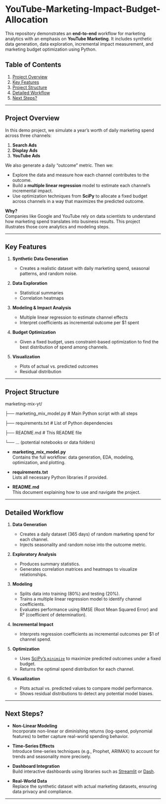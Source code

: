 # YouTube-Marketing-Impact-Budget-Allocation

This repository demonstrates an **end-to-end** workflow for marketing analytics with an emphasis on **YouTube Marketing**. It includes synthetic data generation, data exploration, incremental impact measurement, and marketing budget optimization using Python.

## Table of Contents

1. [Project Overview](#project-overview)  
2. [Key Features](#key-features)  
3. [Project Structure](#project-structure)  
4. [Detailed Workflow](#detailed-workflow)  
5. [Next Steps?](#next-steps)  


---

## Project Overview

In this demo project, we simulate a year’s worth of daily marketing spend across three channels:
1. **Search Ads**  
2. **Display Ads**  
3. **YouTube Ads**

We also generate a daily “outcome” metric. Then we:

- Explore the data and measure how each channel contributes to the outcome.  
- Build a **multiple linear regression** model to estimate each channel’s incremental impact.  
- Use optimization techniques from **SciPy** to allocate a fixed budget across channels in a way that maximizes the predicted outcome.

**Why?**  
Companies like Google and YouTube rely on data scientists to understand how marketing spend translates into business results. This project illustrates those core analytics and modeling steps.

---

## Key Features

1. **Synthetic Data Generation**  
   - Creates a realistic dataset with daily marketing spend, seasonal patterns, and random noise.

2. **Data Exploration**  
   - Statistical summaries  
   - Correlation heatmaps

3. **Modeling & Impact Analysis**  
   - Multiple linear regression to estimate channel effects  
   - Interpret coefficients as incremental outcome per $1 spent

4. **Budget Optimization**  
   - Given a fixed budget, uses constraint-based optimization to find the best distribution of spend among channels.

5. **Visualization**  
   - Plots of actual vs. predicted outcomes  
   - Residual distribution

---

## Project Structure

marketing-mix-yt/ 

├── marketing_mix_model.py # Main Python script with all steps 

├── requirements.txt # List of Python dependencies 

├── README.md # This README file 

└── ... (potential notebooks or data folders)

- **marketing_mix_model.py**  
  Contains the full workflow: data generation, EDA, modeling, optimization, and plotting.
  
- **requirements.txt**  
  Lists all necessary Python libraries if provided.

- **README.md**  
  This document explaining how to use and navigate the project.

---
## Detailed Workflow

1. **Data Generation**  
   - Creates a daily dataset (365 days) of random marketing spend for each channel.  
   - Injects seasonality and random noise into the outcome metric.

2. **Exploratory Analysis**  
   - Produces summary statistics.  
   - Generates correlation matrices and heatmaps to visualize relationships.

3. **Modeling**  
   - Splits data into training (80%) and testing (20%).  
   - Trains a multiple linear regression model to identify channel coefficients.  
   - Evaluates performance using RMSE (Root Mean Squared Error) and R² (coefficient of determination).

4. **Incremental Impact**  
   - Interprets regression coefficients as incremental outcomes per $1 of channel spend.

5. **Optimization**  
   - Uses [SciPy’s `minimize`](https://docs.scipy.org/doc/scipy/reference/generated/scipy.optimize.minimize.html) to maximize predicted outcomes under a fixed budget.  
   - Returns the optimal spend distribution for each channel.

6. **Visualization**  
   - Plots actual vs. predicted values to compare model performance.  
   - Shows residual distributions to detect any potential model biases.

---

## Next Steps?

- **Non-Linear Modeling**  
  Incorporate non-linear or diminishing returns (log-spend, polynomial features) to better capture real-world spending behavior.

- **Time-Series Effects**  
  Introduce time-series techniques (e.g., Prophet, ARIMAX) to account for trends and seasonality more precisely.

- **Dashboard Integration**  
  Build interactive dashboards using libraries such as [Streamlit](https://streamlit.io/) or [Dash](https://dash.plotly.com/).

- **Real-World Data**  
  Replace the synthetic dataset with actual marketing datasets, ensuring data privacy and compliance.

---
